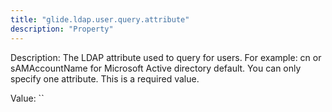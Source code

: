 ```yaml
---
title: "glide.ldap.user.query.attribute"
description: "Property"
---
```


Description: The LDAP attribute used to query for users. For example: cn or sAMAccountName for Microsoft Active directory default. You can only specify one attribute. This is a required value.

Value: ``